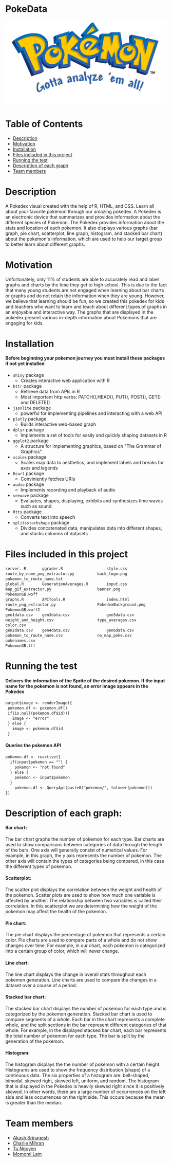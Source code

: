 # PokeData
<img src="./assets/imgs/banner.png"/>

# Table of Contents
- [Description](#description)
- [Motivation](#motivation)
- [Installation](#installation)
- [Files included in this project](#files-included-in-this-project)
- [Running the test](#running-the-test)
- [Description of each graph](#description-of-each-graph)
- [Team members](#team-members)

# Description 
A Pokedex visual created with the help of R, HTML, and CSS. Learn all about your favorite pokemon through our amazing pokedex.
A Pokedex is an electronic device that summarizes and provides information about the different species of Pokemon. The Pokedex provides information about the stats and location of each pokemon. It also displays various graphs (bar graph, pie chart, scatterplot, line graph, histogram, and stacked bar chart) about the pokemon's information, which are used to help our target group to better learn about different graphs.  

# Motivation
Unfortunately, only 11% of students are able to accurately read and label graphs and charts by the time they get to high school. This is due to the fact that many young students are not engaged when learning about bar charts or graphs and do not retain the information when they are young. However, we believe that learning should be fun, so we created this pokedex for kids and teachers who want to learn and teach about different types of graphs in an enjoyable and interactive way. The graphs that are displayed in the pokedex present various in-depth information about Pokemons that are engaging for kids. 

# Installation
#### Before beginning your pokemon journey you must install these packages if not yet installed

* `shiny` package
  * Creates interactive web application with R
* `httr` package
  * Retrieve data from APIs in R 
  * Most important http verbs: PATCH(),HEAD(), PUT(), POST(), GET() and DELETE()
* `jsonlite` package
  * powerful for implementing pipelines and interacting with a web API
* `plotly` package
  * Builds interactive web-based graph
* `dplyr` package
  * Implements a set of tools for easily and quickly shaping datasets in R
* `ggplot2` package
  * A structure for implementing graphics, based on "The Grammar of Graphics"
* `scales` package
  * Scales map data to aesthetics, and implement labels and breaks for axes and legends
* `Rcurl` package
  * Conviniently fetches URIs
* `audio` package
  * Implements recording and playback of audio
* `seewave` package 
  * Evaluates, shapes, displaying, exhibits and synthesizes time waves such as sound.
* `Rtts` package
  * Converts text into speech
* `splitsstackshape` package
  * Divides concatenated data, manipulates data into different shapes, and stacks columns of datasets


# Files included in this project
    server. R       ggrader.R                   style.css           route_by_name_png_extractor.py          back_logo.png           pokemon_to_route_name.txt 
    global.R        GenerationAverages.R        input.css           map_gif_extractor.py                    banner.png              PokemonGB.woff
    graphs.R        APITools.R                  index.html          route_png_extractor.py                  PokedexBackground.png   PokemonGB.woff2 
    gen1data.csv    gen3data.csv                gen5data.csv        weight_and_height.csv                   type_averages.csv       color.csv 
    gen2data.csv    gen4data.csv                gen6data.csv        pokemon_to_route_name.csv               no_map_poke.csv         pokenames.csv 
    PokemonGB.tff
 


# Running the test
#### Delivers the information of the Sprite of the desired pokemon. If the input name for the pokemon is not found, an error image appears in the Pokedex

 ```
output$image <- renderImage({
  pokemon.df <- pokemon.df()
  if(is.null(pokemon.df$id)){
    image <- "error"
  } else {
    image <- pokemon.df$id
  }
```

#### Queries the pokemon API
```
pokemon.df <- reactive({
  if(input$pokemon == "") {
    pokemon <- "not found"
  } else {
    pokemon <- input$pokemon
  }
    pokemon.df <- QueryApi(paste0("pokemon/", tolower(pokemon)))    
})
```
# Description of each graph:
#### Bar chart:
The bar chart graphs the number of pokemon for each type. 
Bar charts are used to show comparisons between categories of data through the length of the bars. One axis will generally consist of numerical values. For example, in this graph, the y axis represents the number of pokemon. The other axis will contain the types of categories being compared, in this case the different types of pokemon.  
 
#### Scatterplot:
The scatter plot displays the correlation between the weight and health of the pokemon.
Scatter plots are used to show how much one variable is affected by another. The relationship between two variables is called their correlation. In this scatterplot we are determining how the weight of the pokemon may affect the health of the pokemon. 
 
#### Pie chart:
The pie chart displays the percentage of pokemon that represents a certain color.
Pie charts are used to compare parts of a whole and do not show changes over time. For example, in our chart, each pokemon is categorized into a certain group of color, which will never change. 
 
#### Line chart:
The line chart displays the change in overall stats throughout each pokemon generation. Line charts are used to compare the changes in a dataset over a course of a period.
 
#### Stacked bar chart:
The stacked bar chart displays the number of pokemon for each type and is categorized by the pokemon generation. Stacked bar chart is used to compare segments of a whole. Each bar in the chart represents a complete whole, and the split sections in the bar represent different categories of that whole. For example, in the displayed stacked bar chart, each bar represents the total number of pokemon for each type. The bar is split by the generation of the pokemon. 

#### Histogram:
The histogram displays the the number of pokemon with a certain height. 
Histograms are used to show the frequency distribution (shape) of a continuous data. The six properties of a histogram are: bell-shaped, bimodal, skewed right, skewed left, uniform, and random. The histogram that is displayed in the Pokedex is heavily skewed right since it is positively skewed. In other words, there are a large number of occurrences on the left side and less occurrences on the right side. This occurs because the mean is greater than the median. 

# Team members
* [Akash Srinagesh](https://github.com/asrinagesh)
* [Charlie Mihran](https://github.com/cmihran)
* [Tu Nguyen](https://github.com/nguyet04)
* [Momomi Lam](https://github.com/momomilam)